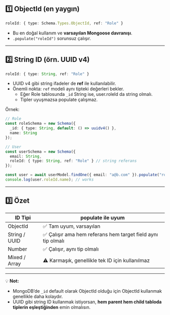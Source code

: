 
## 1️⃣ ObjectId (en yaygın)

```ts
roleId: { type: Schema.Types.ObjectId, ref: "Role" }
```

- Bu en doğal kullanım ve **varsayılan Mongoose davranışı**.
- `.populate("roleId")` sorunsuz çalışır.

---

## 2️⃣ String ID (örn. UUID v4)

```ts
roleId: { type: String, ref: "Role" }
```

- UUID v4 gibi string ifadeler de **ref** ile kullanılabilir.
- Önemli nokta: `ref` modeli aynı tipteki değerleri bekler.
    - Eğer Role tablosunda `_id` String ise, user.roleId da string olmalı.
    - Tipler uyuşmazsa populate çalışmaz.

Örnek:

```ts
// Role
const roleSchema = new Schema({
  _id: { type: String, default: () => uuidv4() },
  name: String
});

// User
const userSchema = new Schema({
  email: String,
  roleId: { type: String, ref: "Role" } // string referans
});
```

```ts
const user = await userModel.findOne({ email: "a@b.com" }).populate("roleId");
console.log(user.roleId.name); // works
```

---

## 3️⃣ Özet

|ID Tipi|populate ile uyum|
|---|---|
|ObjectId|✅ Tam uyum, varsayılan|
|String / UUID|✅ Çalışır ama hem referans hem target field aynı tip olmalı|
|Number|✅ Çalışır, aynı tip olmalı|
|Mixed / Array|⚠️ Karmaşık, genellikle tek ID için kullanılmaz|

---

💡 **Not:**

- MongoDB’de `_id` default olarak ObjectId olduğu için ObjectId kullanmak genellikle daha kolaydır.
- UUID gibi string ID kullanmak istiyorsan, **hem parent hem child tabloda tiplerin eşleştiğinden** emin olmalısın.
